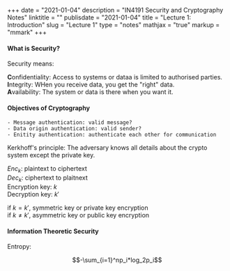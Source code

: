 +++
date = "2021-01-04"
description = "IN4191 Security and Cryptography Notes"
linktitle = ""
publisdate = "2021-01-04"
title = "Lecture 1: Introduction"
slug = "Lecture 1"
type = "notes"
mathjax = "true"
markup = "mmark"
+++

#### What is Security?

Security means:

**C**onfidentiality: Access to  systems or dataa is limited to authorised parties.  
**I**ntegrity: WHen you receive data, you get the "right" data.  
**A**vailability: The system or data is there when you want it.  

#### Objectives of Cryptography

    - Message authentication: valid message?
    - Data origin authentication: valid sender?
    - Enitity authentication: authenticate each other for communication

Kerkhoff's principle: The adversary knows all details about the crypto system except the private key.

$Enc_k$: plaintext to ciphertext  
$Dec_k$: ciphertext to plaitnext  
Encryption key: $k$  
Decryption key: $k'$  

if $k=k'$, symmetric key or private key encryption  
if $k \neq k'$, asymmetric key or public key encryption

#### Information Theoretic Security

Entropy:

$$-\sum_{i=1}^np_i*log_2p_i$$
